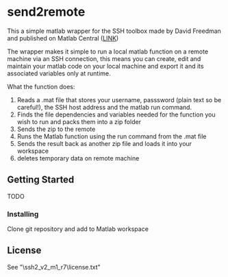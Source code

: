 # send2remote  

This a simple matlab wrapper for the SSH toolbox made by David Freedman and published on Matlab Central ([LINK](https://uk.mathworks.com/matlabcentral/fileexchange/35409-ssh-sftp-scp-for-matlab-v2))

The wrapper makes it simple to run a local matlab function on a remote machine via an SSH connection, this means you can create, edit and maintain your matlab code on your local machine and export it and its associated variables only at runtime. 

What the function does:
1. Reads a .mat file that stores your username, passsword (plain text so be careful!), the SSH host address and the matlab run command.
2. Finds the file dependencies and variables needed for the function you wish to run and packs them into a zip folder
3. Sends the zip to the remote 
4. Runs the Matlab function using the run command from the .mat file
5. Sends the result back as another zip file and loads it into your workspace
6. deletes temporary data on remote machine


## Getting Started

TODO

### Installing

Clone git repository and add to Matlab workspace

## License

See "\ssh2_v2_m1_r7\license.txt"
